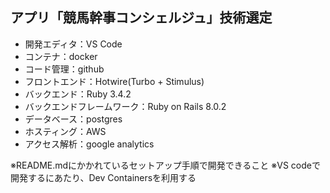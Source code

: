 ## アプリ「競馬幹事コンシェルジュ」技術選定

- 開発エディタ：VS Code
- コンテナ：docker
- コード管理：github
- フロントエンド：Hotwire(Turbo + Stimulus)
- バックエンド：Ruby 3.4.2
- バックエンドフレームワーク：Ruby on Rails 8.0.2
- データベース：postgres
- ホスティング：AWS
- アクセス解析：google analytics

※README.mdにかかれているセットアップ手順で開発できること
※VS codeで開発するにあたり、Dev Containersを利用する